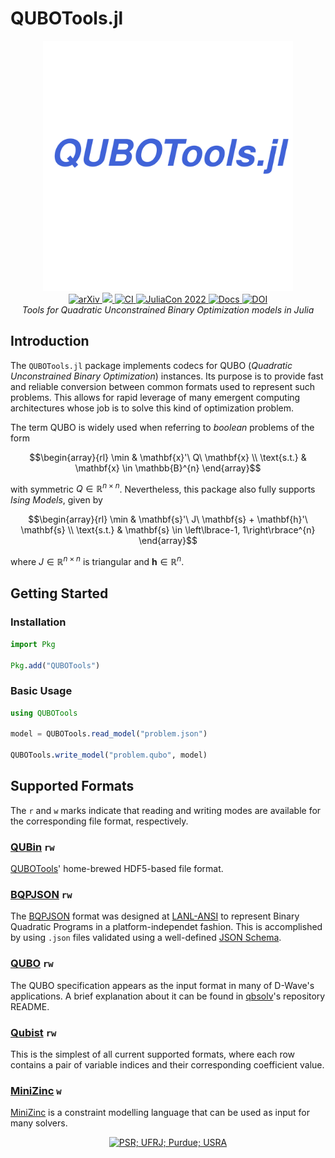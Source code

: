 # QUBOTools.jl

<div align="center">
    <a href="/docs/src/assets/">
        <img src="/docs/src/assets/logo.svg" width=400px alt="QUBOTools.jl" />
    </a>
    <br>
    <a href="https://arxiv.org/abs/2307.02577">
        <img src="https://img.shields.io/badge/arXiv-2307.02577-b31b1b.svg" alt="arXiv"/>
    </a>
    <a href="https://codecov.io/gh/psrenergy/QUBOTools.jl" > 
        <img src="https://codecov.io/gh/JuliaQUBO/QUBOTools.jl/branch/main/graph/badge.svg?token=W7QJWS5HI4"/> 
    </a>
    <a href="/actions/workflows/ci.yml">
        <img src="https://github.com/JuliaQUBO/QUBOTools.jl/actions/workflows/ci.yml/badge.svg?branch=main" alt="CI" />
    </a>
    <a href="https://www.youtube.com/watch?v=OTmzlTbqdNo">
        <img src="https://img.shields.io/badge/JuliaCon-2022-9558b2" alt="JuliaCon 2022">
    </a>
    <a href="https://juliaqubo.github.com/QUBOTools.jl/dev">
        <img src="https://img.shields.io/badge/docs-dev-blue.svg" alt="Docs">
    </a>
    <a href="https://zenodo.org/badge/latestdoi/508908129">
        <img src="https://zenodo.org/badge/508908129.svg" alt="DOI">
    </a>
    <br>
    <i>Tools for Quadratic Unconstrained Binary Optimization models in Julia</i>
</div>

## Introduction
The `QUBOTools.jl` package implements codecs for QUBO (*Quadratic Unconstrained Binary Optimization*) instances.
Its purpose is to provide fast and reliable conversion between common formats used to represent such problems.
This allows for rapid leverage of many emergent computing architectures whose job is to solve this kind of optimization problem.

The term QUBO is widely used when referring to *boolean* problems of the form

$$\begin{array}{rl}
       \min & \mathbf{x}'\ Q\ \mathbf{x} \\
\text{s.t.} & \mathbf{x} \in \mathbb{B}^{n}
\end{array}$$

with symmetric $Q \in \mathbb{R}^{n \times n}$. Nevertheless, this package also fully supports *Ising Models*, given by

$$\begin{array}{rl}
       \min & \mathbf{s}'\ J\ \mathbf{s} + \mathbf{h}'\ \mathbf{s} \\
\text{s.t.} & \mathbf{s} \in \left\lbrace-1, 1\right\rbrace^{n}
\end{array}$$

where $J \in \mathbb{R}^{n \times n}$ is triangular and $\mathbf{h} \in \mathbb{R}^{n}$.

## Getting Started

### Installation

```julia
import Pkg

Pkg.add("QUBOTools")
```

### Basic Usage

```julia
using QUBOTools

model = QUBOTools.read_model("problem.json")

QUBOTools.write_model("problem.qubo", model)
```

## Supported Formats

The `r` and `w` marks indicate that reading and writing modes are available for the corresponding file format, respectively.

### [QUBin](/docs/models/QUBin.md) `rw`

[QUBOTools](https://github.com/JuliaQUBO/QUBOTools.jl)' home-brewed HDF5-based file format.

### [BQPJSON](/docs/models/BQPJSON.md) `rw`

The [BQPJSON](https://bqpjson.readthedocs.io) format was designed at [LANL-ANSI](https://github.com/lanl-ansi) to represent Binary Quadratic Programs in a platform-independet fashion.
This is accomplished by using `.json` files validated using a well-defined [JSON Schema](/src/models/bqpjson.schema.json).

### [QUBO](/docs/models/QUBOTools.md) `rw`

The QUBO specification appears as the input format in many of D-Wave's applications.
A brief explanation about it can be found in [qbsolv](https://github.com/arcondello/qbsolv#qbsolv-qubo-input-file-format)'s repository README. 

### [Qubist](/docs/models/Qubist.md) `rw`

This is the simplest of all current supported formats, where each row contains a pair of variable indices and their corresponding coefficient value.

### [MiniZinc](/docs/models/MiniZinc.md) `w`

[MiniZinc](https://www.minizinc.org) is a constraint modelling language that can be used as input for many solvers.

<div align="center">
    <a href="https://github.com/JuliaQUBO/QUBO.jl">
        <picture>
            <source media="(prefers-color-scheme: dark)" srcset="https://github.com/JuliaQUBO/QUBO.jl/docs/src/assets/logo-collaboration-dark.svg">
            <img alt="PSR; UFRJ; Purdue; USRA" src="https://github.com/JuliaQUBO/QUBO.jl/docs/src/assets/logo-collaboration-light.svg">
        </picture>
    </a>
</div>
